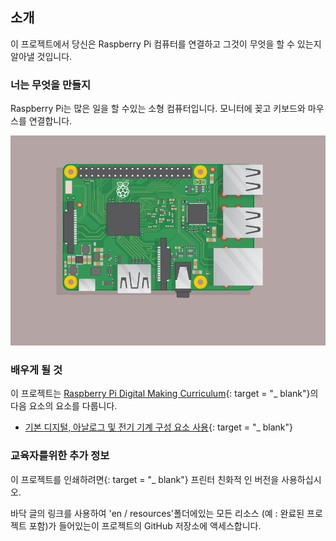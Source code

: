 ## 소개

이 프로젝트에서 당신은 Raspberry Pi 컴퓨터를 연결하고 그것이 무엇을 할 수 있는지 알아낼 것입니다.

### 너는 무엇을 만들지

Raspberry Pi는 많은 일을 할 수있는 소형 컴퓨터입니다. 모니터에 꽂고 키보드와 마우스를 연결합니다.

![스크린 샷](images/pi-plug-in.gif)

### 배우게 될 것

이 프로젝트는 [Raspberry Pi Digital Making Curriculum](http://rpf.io/curriculum){: target = "_ blank"}의 다음 요소의 요소를 다룹니다.

+ [기본 디지털, 아날로그 및 전기 기계 구성 요소 사용](https://curriculum.raspberrypi.org/physical-computing/creator/){: target = "_ blank"}

### 교육자를위한 추가 정보

이 프로젝트를 인쇄하려면</a>{: target = "_ blank"} 프린터 친화적 인 버전을 사용하십시오.</p> 

바닥 글의 링크를 사용하여 'en / resources'폴더에있는 모든 리소스 (예 : 완료된 프로젝트 포함)가 들어있는이 프로젝트의 GitHub 저장소에 액세스합니다.
